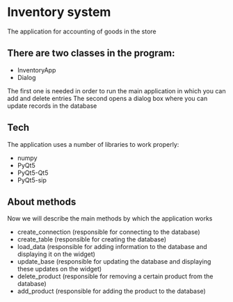 # Inventory system

The application for accounting of goods in the store

## There are two classes in the program:

- InventoryApp
- Dialog

The first one is needed in order to run the main application in which you can add and delete entries
The second opens a dialog box where you can update records in the database

## Tech

The application uses a number of libraries to work properly:

- numpy
- PyQt5
- PyQt5-Qt5
- PyQt5-sip

## About methods

Now we will describe the main methods by which the application works

- create_connection (responsible for connecting to the database)
- create_table (responsible for creating the database)
- load_data (responsible for adding information to the database and displaying it on the widget)
- update_base (responsible for updating the database and displaying these updates on the widget)
- delete_product (responsible for removing a certain product from the database)
- add_product (responsible for adding the product to the database)
